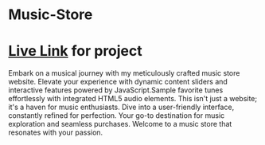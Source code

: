 # Music-Store

# [Live Link](https://amber-mishra-2003.github.io/Music-Store/) for project 

Embark on a musical journey with my meticulously crafted music store website. Elevate your experience with dynamic content sliders and interactive features powered by JavaScript.Sample favorite tunes effortlessly with integrated HTML5 audio elements. This isn't just a website; it's a haven for music enthusiasts. Dive into a user-friendly interface, constantly refined for perfection. Your go-to destination for music exploration and seamless purchases. Welcome to a music store that resonates with your passion.


